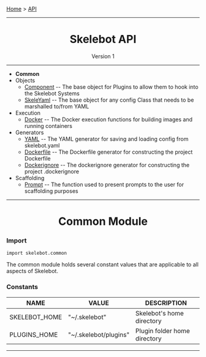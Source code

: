 [Home](../index.md) > [API](../api.md)

---

<h1 align='center'>Skelebot API</h1>
<div align='center'>Version 1</div>

---

- **Common**
- Objects
  - [Component](component.md) -- The base object for Plugins to allow them to hook into the Skelebot Systems
  - [SkeleYaml](skeleyaml.md) -- The base object for any config Class that needs to be marshalled to/from YAML
- Execution
  - [Docker](docker.md) -- The Docker execution functions for building images and running containers
- Generators
  - [YAML](yaml.md) -- The YAML generator for saving and loading config from skelebot.yaml
  - [Dockerfile](dockerfile.md) -- The Dockerfile generator for constructing the project Dockerfile
  - [Dockerignore](dockerignore.md) -- The dockerignore generator for constructing the project .dockerignore
- Scaffolding
  - [Prompt](prompt.md) -- The function used to present prompts to the user for scaffolding purposes

---

<h1 align='center'>Common Module</h1>

<h3 align='left'>Import</h3>

```
import skelebot.common
```

The common module holds several constant values that are applicable to all aspects of Skelebot.

<h3 align='left'>Constants</h3>

|     NAME      |        VALUE          |         DESCRIPTION          |
|---------------|-----------------------|------------------------------|
| SKELEBOT_HOME | "~/.skelebot"         | Skelebot's home directory    |
| PLUGINS_HOME  | "~/.skelebot/plugins" | Plugin folder home directory |

---
